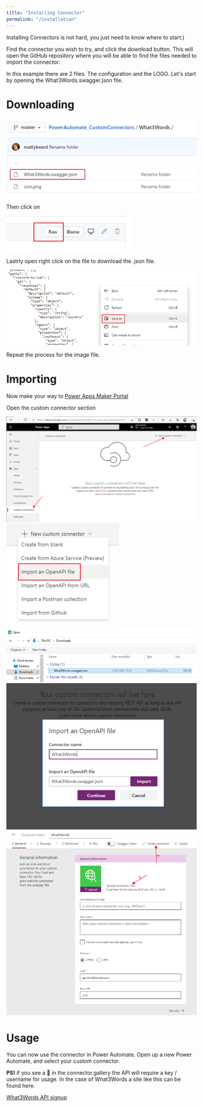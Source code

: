 ```yaml
---
title: "Installing Connector"
permalink: "/installation"
---
```

Installing Connectors is not hard, you just need to know where to start:)

Find the connector you wish to try, and click the download button. This will open the GitHub repository where you will be able to find the files needed to import the connector. 

In this example there are 2 files. The configuration and the LOGO. Let's start by opening the What3Words.swagger.json file.

# Downloading

![GitHubFiles](assets\images\howto\GitHubFiles.png)

Then click on

![GitHubFileRaw](assets\images\howto\GitHubFileRaw.png)

Lastrly open right click on the file to download the .json file. 

![GitHubRightClick](assets\images\howto\GitHubRightClick.png)

Repeat the process for the image file. 

# Importing

Now make your way to <a target="_blank" href="https://make.powerapps.com/">Power Apps Maker Portal</a>

Open the custom connector section

![PPCustomConnector1](assets\images\howto\PPCustomConnector1.png)
![PPCustomConnector2](assets\images\howto\PPCustomConnector2.png)
![PPCustomConnector3](assets\images\howto\PPCustomConnector3.png)
![PPCustomConnector4](assets\images\howto\PPCustomConnector4.png)
![PPCustomConnector5](assets\images\howto\PPCustomConnector5.png)

# Usage
You can now use the connector in Power Automate. Open up a new Power Automate, and select your custom connector. 

<b>PS!</b> if you see a 💎 in the connector.gallery the API will require a key / username for usage. In the case of What3Words a site like this can be found here. 

<a target="_blank" href="https://what3words.com/select-plan?referrer=/public-api&currency=USD">What3Words API signup</a>

